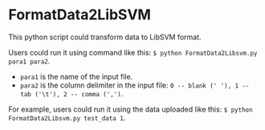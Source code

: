 # FormatData2LibSVM
This python script could transform data to LibSVM format.

Users could run it using command like this: `$ python FormatData2Libsvm.py para1 para2`.

* `para1` is the name of the input file.
* `para2` is the column delimiter in the input file: `0 -- blank (' '), 1 -- tab ('\t'), 2 -- comma (',')`.

For example, users could run it using the data uploaded like this: `$ python FormatData2Libsvm.py test_data 1`.

